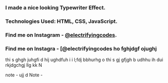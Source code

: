 ### I made a nice looking Typewriter Effect.

### Technologies Used: HTML, CSS, JavaScript.

### Find me on Instagram - [@electrifyingcodes][Instagram].
### Find me on Instagra - [@electrifyingcodes   ho fghjdgf  ojughj 
 
thi s ghgh juhgfi d hij  ughdfuh i i l;fdj bbhurhg  o thi s gj  gfjgh b  udhhu ih dui rkjdgchgj llg kk
N

[Instagram]: https://www.instagram.com/electrifyingcodes 
note - ujj d
Note - 